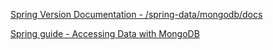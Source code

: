 [Spring Version Documentation - /spring-data/mongodb/docs](https://docs.spring.io/spring-data/mongodb/docs/)

[Spring guide - Accessing Data with MongoDB](https://spring.io/guides/gs/accessing-data-mongodb/)
